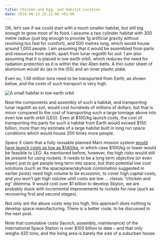 ```yaml
---
title: Chicken and Egg, and Habitat Location
date: 2016-06-13 15:22:00 +01:00
---
```


OK, let’s see if we could start with a much smaller habitat, but still big enough to grow most of its food. I assume a two cylinder habitat with 300 metre radius (just big enough to provide 1g artificial gravity without revolving too fast for comfort), and 500 metres long, which would house around 1,000 people. I am assuming that it would be assembled from parts and resources from earth, apart from lunar regolith for soil. I am also assuming that it is placed in low earth orbit, which reduces the need for radiation protection as it is within the Van Allen belts. A thin outer sheet of aluminium would do (as in the ISS) and an inner plastic plate.

Even so, 1.56 million tons need to be transported from Earth, as shown below, and the costs of such transport is very high.

![A small habitat in low earth orbit](https://4.bp.blogspot.com/-p1XBkFrwktE/V17BRU_E-UI/AAAAAAAAAIU/ipKAojJQtIMG2cHA4TAV4T0GOSXZLow7wCLcB/s1600/space%2Bhabitat%2Bblog%2Bchart%2B8.jpg)

Now the components and assembly of such a habitat, and transporting lunar regolith as soil, would cost hundreds of millions of dollars, but that is minor compared to the cost of transporting such a large tonnage above into even low earth orbit (LEO).  Even at $100/kg launch costs, the cost of transporting the parts for such a habitat from Earth would exceed $150 billion, more than my estimate of a large habitat built in long run space conditions which would house 200 times more people.

Space X claim that a fully reusable planned Mars mission system [would have launch costs as low as $140/kg](https://en.wikipedia.org/wiki/Interplanetary_Transport_System), in which case $100/kg or lower would be feasible to LEO. As mentioned before, however, the high risks would still be present for using rockets. It needs to be a long term objective (or even lower) just to get people long term into space, but then potential low cost solutions (such as the spaceplane/skyhook combination suggested in earlier posts) need high volume to be economic, to cover high capital costs, and you won’t get high volume until costs are low … classic “chicken and eg” dilemma. It would cost over $1 billion to develop Skylon, we are probably stuck with incremental improvements to rockets for now (such as recovering first and second stages).

Not only are the above costs way too high, this approach does nothing to develop space manufacturing. There is a better route, to be discussed in the next post.

Note that cumulative costs (launch, assembly, maintenance) of the International Space Station is over $100 billion to date – and that only weighs 420 tons, and the living area is barely the size of a suburban house.


